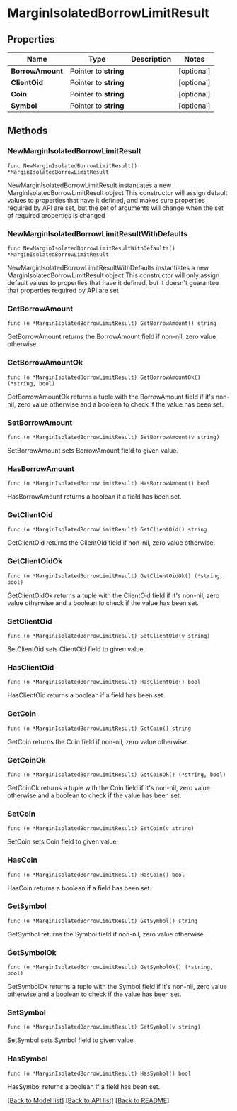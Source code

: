 # MarginIsolatedBorrowLimitResult

## Properties

Name | Type | Description | Notes
------------ | ------------- | ------------- | -------------
**BorrowAmount** | Pointer to **string** |  | [optional] 
**ClientOid** | Pointer to **string** |  | [optional] 
**Coin** | Pointer to **string** |  | [optional] 
**Symbol** | Pointer to **string** |  | [optional] 

## Methods

### NewMarginIsolatedBorrowLimitResult

`func NewMarginIsolatedBorrowLimitResult() *MarginIsolatedBorrowLimitResult`

NewMarginIsolatedBorrowLimitResult instantiates a new MarginIsolatedBorrowLimitResult object
This constructor will assign default values to properties that have it defined,
and makes sure properties required by API are set, but the set of arguments
will change when the set of required properties is changed

### NewMarginIsolatedBorrowLimitResultWithDefaults

`func NewMarginIsolatedBorrowLimitResultWithDefaults() *MarginIsolatedBorrowLimitResult`

NewMarginIsolatedBorrowLimitResultWithDefaults instantiates a new MarginIsolatedBorrowLimitResult object
This constructor will only assign default values to properties that have it defined,
but it doesn't guarantee that properties required by API are set

### GetBorrowAmount

`func (o *MarginIsolatedBorrowLimitResult) GetBorrowAmount() string`

GetBorrowAmount returns the BorrowAmount field if non-nil, zero value otherwise.

### GetBorrowAmountOk

`func (o *MarginIsolatedBorrowLimitResult) GetBorrowAmountOk() (*string, bool)`

GetBorrowAmountOk returns a tuple with the BorrowAmount field if it's non-nil, zero value otherwise
and a boolean to check if the value has been set.

### SetBorrowAmount

`func (o *MarginIsolatedBorrowLimitResult) SetBorrowAmount(v string)`

SetBorrowAmount sets BorrowAmount field to given value.

### HasBorrowAmount

`func (o *MarginIsolatedBorrowLimitResult) HasBorrowAmount() bool`

HasBorrowAmount returns a boolean if a field has been set.

### GetClientOid

`func (o *MarginIsolatedBorrowLimitResult) GetClientOid() string`

GetClientOid returns the ClientOid field if non-nil, zero value otherwise.

### GetClientOidOk

`func (o *MarginIsolatedBorrowLimitResult) GetClientOidOk() (*string, bool)`

GetClientOidOk returns a tuple with the ClientOid field if it's non-nil, zero value otherwise
and a boolean to check if the value has been set.

### SetClientOid

`func (o *MarginIsolatedBorrowLimitResult) SetClientOid(v string)`

SetClientOid sets ClientOid field to given value.

### HasClientOid

`func (o *MarginIsolatedBorrowLimitResult) HasClientOid() bool`

HasClientOid returns a boolean if a field has been set.

### GetCoin

`func (o *MarginIsolatedBorrowLimitResult) GetCoin() string`

GetCoin returns the Coin field if non-nil, zero value otherwise.

### GetCoinOk

`func (o *MarginIsolatedBorrowLimitResult) GetCoinOk() (*string, bool)`

GetCoinOk returns a tuple with the Coin field if it's non-nil, zero value otherwise
and a boolean to check if the value has been set.

### SetCoin

`func (o *MarginIsolatedBorrowLimitResult) SetCoin(v string)`

SetCoin sets Coin field to given value.

### HasCoin

`func (o *MarginIsolatedBorrowLimitResult) HasCoin() bool`

HasCoin returns a boolean if a field has been set.

### GetSymbol

`func (o *MarginIsolatedBorrowLimitResult) GetSymbol() string`

GetSymbol returns the Symbol field if non-nil, zero value otherwise.

### GetSymbolOk

`func (o *MarginIsolatedBorrowLimitResult) GetSymbolOk() (*string, bool)`

GetSymbolOk returns a tuple with the Symbol field if it's non-nil, zero value otherwise
and a boolean to check if the value has been set.

### SetSymbol

`func (o *MarginIsolatedBorrowLimitResult) SetSymbol(v string)`

SetSymbol sets Symbol field to given value.

### HasSymbol

`func (o *MarginIsolatedBorrowLimitResult) HasSymbol() bool`

HasSymbol returns a boolean if a field has been set.


[[Back to Model list]](../README.md#documentation-for-models) [[Back to API list]](../README.md#documentation-for-api-endpoints) [[Back to README]](../README.md)


